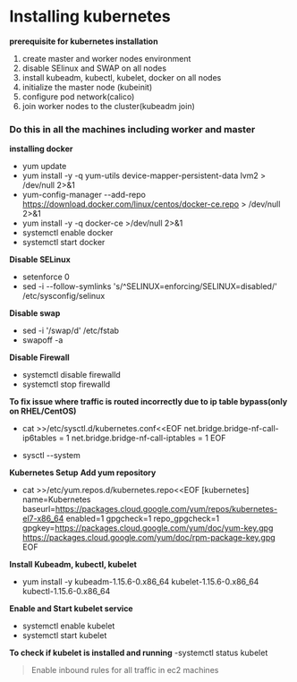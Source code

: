 # Installing kubernetes
**prerequisite for kubernetes installation**


1. create master and worker nodes environment
2. disable SElinux and SWAP on all nodes
3. install kubeadm, kubectl, kubelet, docker on all nodes
4. initialize the master node (kubeinit)
5. configure pod network(calico)
6. join worker nodes to the cluster(kubeadm join)

### Do this in all the machines including worker and master

**installing docker**
- yum update
- yum install -y -q yum-utils device-mapper-persistent-data lvm2 > /dev/null 2>&1
- yum-config-manager --add-repo https://download.docker.com/linux/centos/docker-ce.repo > /dev/null 2>&1
- yum install -y -q docker-ce >/dev/null 2>&1
- systemctl enable docker
- systemctl start docker

**Disable SELinux**

- setenforce 0
- sed -i --follow-symlinks 's/^SELINUX=enforcing/SELINUX=disabled/' /etc/sysconfig/selinux

**Disable swap**

- sed -i '/swap/d' /etc/fstab
- swapoff -a


**Disable Firewall**

- systemctl disable firewalld
- systemctl stop firewalld

**To fix  issue where traffic is routed incorrectly due to ip table bypass(only on RHEL/CentOS)**

- cat >>/etc/sysctl.d/kubernetes.conf<<EOF
net.bridge.bridge-nf-call-ip6tables = 1
net.bridge.bridge-nf-call-iptables = 1
EOF

- sysctl --system



**Kubernetes Setup**
**Add yum repository**

- cat >>/etc/yum.repos.d/kubernetes.repo<<EOF
[kubernetes]
name=Kubernetes
baseurl=https://packages.cloud.google.com/yum/repos/kubernetes-el7-x86_64
enabled=1
gpgcheck=1
repo_gpgcheck=1
gpgkey=https://packages.cloud.google.com/yum/doc/yum-key.gpg
        https://packages.cloud.google.com/yum/doc/rpm-package-key.gpg
EOF

**Install Kubeadm, kubectl, kubelet**

- yum install -y kubeadm-1.15.6-0.x86_64 kubelet-1.15.6-0.x86_64 kubectl-1.15.6-0.x86_64

**Enable and Start kubelet service**

- systemctl enable kubelet
- systemctl start kubelet

**To check if kubelet is installed and running**
-systemctl status kubelet

>Enable inbound rules for all traffic in ec2 machines
